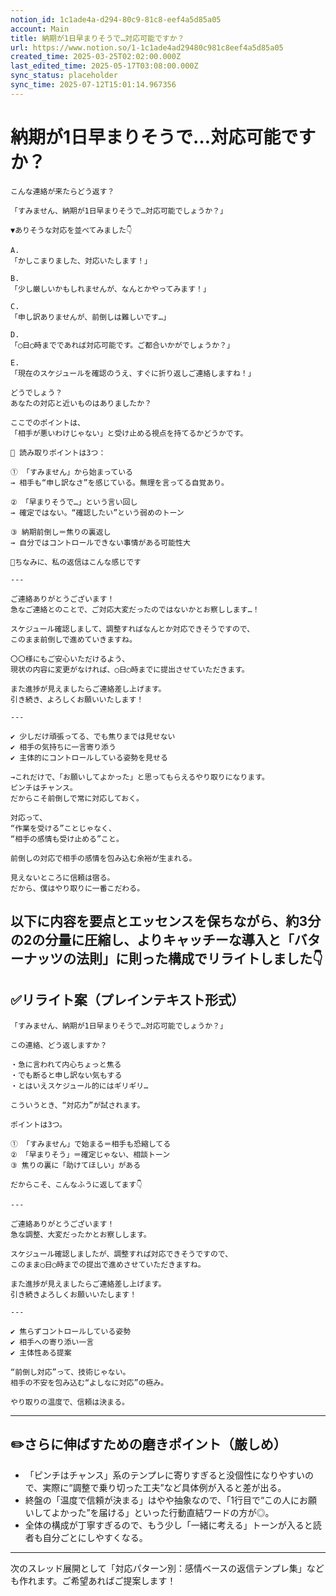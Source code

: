 ```yaml
---
notion_id: 1c1ade4a-d294-80c9-81c8-eef4a5d85a05
account: Main
title: 納期が1日早まりそうで…対応可能ですか？
url: https://www.notion.so/1-1c1ade4ad29480c981c8eef4a5d85a05
created_time: 2025-03-25T02:02:00.000Z
last_edited_time: 2025-05-17T03:08:00.000Z
sync_status: placeholder
sync_time: 2025-07-12T15:01:14.967356
---
```

# 納期が1日早まりそうで…対応可能ですか？

```plain text
こんな連絡が来たらどう返す？

「すみません、納期が1日早まりそうで…対応可能でしょうか？」

▼ありそうな対応を並べてみました👇

A.
「かしこまりました、対応いたします！」

B.
「少し厳しいかもしれませんが、なんとかやってみます！」

C.
「申し訳ありませんが、前倒しは難しいです…」

D.
「◯日◯時までであれば対応可能です。ご都合いかがでしょうか？」

E.
「現在のスケジュールを確認のうえ、すぐに折り返しご連絡しますね！」

どうでしょう？
あなたの対応と近いものはありましたか？

ここでのポイントは、
「相手が悪いわけじゃない」と受け止める視点を持てるかどうかです。

📌 読み取りポイントは3つ：

① 「すみません」から始まっている
→ 相手も“申し訳なさ”を感じている。無理を言ってる自覚あり。

② 「早まりそうで…」という言い回し
→ 確定ではない。“確認したい”という弱めのトーン

③ 納期前倒し＝焦りの裏返し
→ 自分ではコントロールできない事情がある可能性大

📩ちなみに、私の返信はこんな感じです

---

ご連絡ありがとうございます！
急なご連絡とのことで、ご対応大変だったのではないかとお察しします…！

スケジュール確認しまして、調整すればなんとか対応できそうですので、
このまま前倒しで進めていきますね。

〇〇様にもご安心いただけるよう、
現状の内容に変更がなければ、◯日◯時までに提出させていただきます。

また進捗が見えましたらご連絡差し上げます。
引き続き、よろしくお願いいたします！

---

✔︎ 少しだけ頑張ってる、でも焦りまでは見せない
✔︎ 相手の気持ちに一言寄り添う
✔︎ 主体的にコントロールしている姿勢を見せる

→これだけで、「お願いしてよかった」と思ってもらえるやり取りになります。
ピンチはチャンス。
だからこそ前倒しで常に対応しておく。

対応って、
“作業を受ける”ことじゃなく、
“相手の感情も受け止める”こと。

前倒しの対応で相手の感情を包み込む余裕が生まれる。

見えないところに信頼は宿る。
だから、僕はやり取りに一番こだわる。
```
以下に内容を要点とエッセンスを保ちながら、約3分の2の分量に圧縮し、よりキャッチーな導入と「バターナッツの法則」に則った構成でリライトしました👇
---
## ✅リライト案（プレインテキスト形式）
```plain text
「すみません、納期が1日早まりそうで…対応可能でしょうか？」

この連絡、どう返しますか？

・急に言われて内心ちょっと焦る
・でも断ると申し訳ない気もする
・とはいえスケジュール的にはギリギリ…

こういうとき、“対応力”が試されます。

ポイントは3つ。

① 「すみません」で始まる＝相手も恐縮してる
② 「早まりそう」＝確定じゃない、相談トーン
③ 焦りの裏に「助けてほしい」がある

だからこそ、こんなふうに返してます👇

---

ご連絡ありがとうございます！
急な調整、大変だったかとお察しします。

スケジュール確認しましたが、調整すれば対応できそうですので、
このまま◯日◯時までの提出で進めさせていただきますね。

また進捗が見えましたらご連絡差し上げます。
引き続きよろしくお願いいたします！

---

✔︎ 焦らずコントロールしている姿勢
✔︎ 相手への寄り添い一言
✔︎ 主体性ある提案

“前倒し対応”って、技術じゃない。
相手の不安を包み込む“よしなに対応”の極み。

やり取りの温度で、信頼は決まる。

```
---
## ✏️さらに伸ばすための磨きポイント（厳しめ）
- 「ピンチはチャンス」系のテンプレに寄りすぎると没個性になりやすいので、実際に“調整で乗り切った工夫”など具体例が入ると差が出る。
- 終盤の「温度で信頼が決まる」はやや抽象なので、「1行目で“この人にお願いしてよかった”を届ける」といった行動直結ワードの方が◎。
- 全体の構成が丁寧すぎるので、もう少し「一緒に考える」トーンが入ると読者も自分ごとにしやすくなる。
---
次のスレッド展開として「対応パターン別：感情ベースの返信テンプレ集」なども作れます。ご希望あればご提案します！